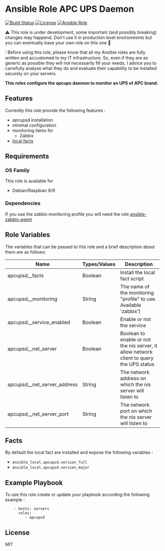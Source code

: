 Ansible Role APC UPS Daemon
=========

[![Build Status](https://travis-ci.org/Turgon37/ansible-apcupsd.svg?branch=master)](https://travis-ci.org/Turgon37/ansible-apcupsd)
[![License](https://img.shields.io/badge/license-MIT%20License-brightgreen.svg)](https://opensource.org/licenses/MIT)
[![Ansible Role](https://img.shields.io/badge/ansible%20role-Turgon37.apcupsd-blue.svg)](https://galaxy.ansible.com/Turgon37/apcupsd/)

:warning: This role is under development, some important (and possibly breaking) changes may happend. Don't use it in production level environments but you can eventually base your own role on this one :hammer:

:grey_exclamation: Before using this role, please know that all my Ansible roles are fully written and accustomed to my IT infrastructure. So, even if they are as generic as possible they will not necessarily fill your needs, I advice you to carrefully analyse what they do and evaluate their capability to be installed securely on your servers.

**This roles configure the apcups daemon to monitor an UPS of APC brand.**

## Features

Currently this role provide the following features :

  * apcupsd installation
  * minimal configuration
  * monitoring items for
    * Zabbix
  * [local facts](#facts)

## Requirements

### OS Family

This role is available for

  * Debian/Raspbian 8/9

### Dependencies

If you use the zabbix monitoring profile you will need the role [ansible-zabbix-agent](https://github.com/Turgon37/ansible-zabbix-agent)


## Role Variables

The variables that can be passed to this role and a brief description about them are as follows:

| Name                     | Types/Values | Description                                                                                                                                              |
| -------------------------| -------------|--------------------------------------------------------------------------------------------------------------------------------------------------------- |
| apcupsd__facts           | Boolean | Install the local fact script                                                                                                                                 |
| apcupsd__monitoring      | String  | The name of the monitoring "profile" to use. Available 'zabbix')                                                                                              |
| apcupsd__service_enabled | Boolean | Enable or not the service                                                                                                                                     |
| apcupsd__net_server        | Boolean | Boolean to enable or not the nis server, it allow network client to query the UPS status                                                                       |
| apcupsd__net_server_address| String  | The network address on which the nis server will listen to                                                                                                     |
| apcupsd__net_server_port   | String  | The network port on which the nis server will listen to                                                                                                        |

## Facts

By default the local fact are installed and expose the following variables :


* ```ansible_local.apcupsd.version_full```
* ```ansible_local.apcupsd.version_major```


## Example Playbook

To use this role create or update your playbook according the following example :


```
    - hosts: servers
      roles:
         - apcupsd
```


## License

MIT